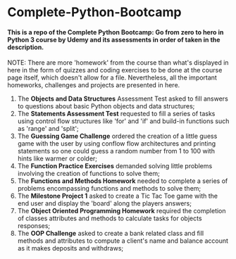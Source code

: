 # Complete-Python-Bootcamp
#### This is a repo of the Complete Python Bootcamp: Go from zero to hero in Python 3 course by Udemy and its assessments in order of taken in the description.

NOTE: There are more 'homework' from the course than what's displayed in here in the form of quizzes and coding exercises to be done at the course page itself, which doesn't allow for a file. Nevertheless, all the important homeworks, challenges and projects are presented in here.

1. The __Objects and Data Structures__ Assessment Test asked to fill answers to questions about basic Python objects and data structures;
2. The __Statements Assessment Test__ requested to fill a series of tasks using control flow structures like 'for' and 'if' and build-in functions such as 'range' and 'split';
3. The __Guessing Game Challenge__ ordered the creation of a little guess game with the user by using conflow flow architectures and printing statements so one could guess a random number from 1 to 100 with hints like warmer or colder;
4. The __Function Practice Exercises__ demanded solving little problems involving the creation of functions to solve them;
5. The __Functions and Methods Homework__ needed to complete a series of problems encompassing functions and methods to solve them;
6. The __Milestone Project 1__ asked to create a Tic Tac Toe game with the end user and display the 'board' along the players answers;
7. The __Object Oriented Programming Homework__ required the completion of classes attributes and methods to calculate tasks for objects responses;
8. The __OOP Challenge__ asked to create a bank related class and fill methods and attributes to compute a client's name and balance account as it makes deposits and withdraws; 
